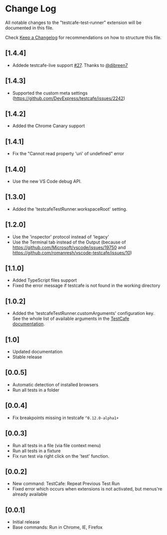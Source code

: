 # Change Log
All notable changes to the "testcafe-test-runner" extension will be documented in this file.

Check [Keep a Changelog](http://keepachangelog.com/) for recommendations on how to structure this file.

## [1.4.4]
- Addede testcafe-live support [#27](https://github.com/romanresh/vscode-testcafe/issues/27). Thanks to [@djbreen7](https://github.com/djbreen7)

## [1.4.3]
- Supported the custom meta settings (https://github.com/DevExpress/testcafe/issues/2242)

## [1.4.2]
- Added the Chrome Canary support

## [1.4.1]
- Fix the "Cannot read property 'uri' of undefined" error

## [1.4.0]
- Use the new VS Code debug API.

## [1.3.0]
- Added the 'testcafeTestRunner.workspaceRoot' setting.

## [1.2.0]
 - Use the 'inspector' protocol instead of 'legacy'
 - Use the Terminal tab instead of the Output (because of https://github.com/Microsoft/vscode/issues/19750 and https://github.com/romanresh/vscode-testcafe/issues/10)

## [1.1.0]
 - Added TypeScript files support
 - Fixed the error message if testcafe is not found in the working directory

## [1.0.2]
 - Added the 'testcafeTestRunner.customArguments' configuration key. See the whole list of available arguments in the [TestCafe documentation](https://devexpress.github.io/testcafe/documentation/using-testcafe/command-line-interface.html#options).

## [1.0]
 - Updated documentation
 - Stable release

## [0.0.5]
 - Automatic detection of installed browsers
 - Run all tests in a folder

## [0.0.4]
- Fix breakpoints missing in testcafe `^0.12.0-alpha1+`

## [0.0.3]
- Run all tests in a file (via file context menu)
- Run all tests in a fixture
- Fix run test via right click on the 'test' function.

## [0.0.2]
- New command: TestCafe: Repeat Previous Test Run
- Fixed error which occurs when extensions is not activated, but menus're already available

## [0.0.1]
- Initial release
- Base commands: Run in Chrome, IE, Firefox